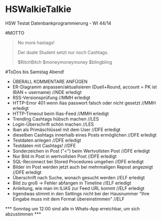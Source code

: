 # HSWalkieTalkie
HSW Testat Datenbankprogrammierung - WI 44/14

#MOTTO
> No more hastags!
>
>Der duale Student setzt nur
>noch Cashtags.
>
>$RitchBitch
>$moneymoneymoney
>$blingbling

#ToDos bis Samstag Abend!
* ÜBERALL KOMMENTARE ANFÜGEN
* ER-Diagramm anpassen/aktualisieren (Duell+Round, account = PK ist IBAN + username)  //NDE erledigt
* RSS-Versionsprüfung                                           //MMH erledigt
* HTTP-Error 401 wenn ilias passwort falsch oder nicht gesetzt  //MMH erledigt
* HTTP-Timeout beim Ilias-Feed                                  //MMH erledigt
* Trending Cashtags hübsch machen                               //LES
* Login-Überschrift schön machen                                //LES
* Iban als Primäschlüssel mit dem User                          //DFE erledigt
* dieselben Cashtags innerhalb eines Posts ermöglichen          //DFE erledigt
* Testdaten anlegen                                             //DFE erledigt
* Testdaten mit Cashtags!                                       //DFE
* Sonderzeichen in Post ("<") beim Wertvollsten Post            //DFE erledigt
* Nur Bild in Post in wertvollsten Post                         //DFE erledigt
* SQL-Reconnect bei Stored Procedures umgehen                   //DFE erledigt
* Bilder im Post werden jetzt auch bei mehrmaligen Repost angezeigt //DFE erledigt
* Überschrift nach Suche, wonach gesucht werden                 //ELF erledigt
* Bild zu groß -> Fehler abfangen in Timeline                   //ELF erledigt
* Anleitung, wie man im ILIAS zur Feed URL kommt                //ELF erledigt
* Irgendwas stimmt in den Settings nicht bei der Hausnummer "Ihre Eingabe muss mit dem Format übereinstimmen"   //ELF

*** Sonntag um 12:00 sind alle in Whats-App erreichbar, um sich abzustimmen ***